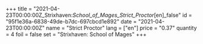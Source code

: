 +++
title = "2021-04-23T00:00:00Z_Strixhaven:_School_of_Mages_Strict_Proctor_[en]_false"
id = "95f1e36a-6838-49de-b7dc-697cbcd1e892"
date = "2021-04-23T00:00:00Z"
name = "Strict Proctor"
lang = ["en"]
price = "0.37"
quantity = 4
foil = false
set = "Strixhaven: School of Mages"
+++
